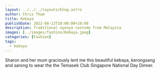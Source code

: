 ```yaml
---
layout: ../../../layouts/blog.astro
author: Chris Tham
title: Kebaya
publishDate: 2022-08-13T10:00:00+10:00
description: Traditional nyonya costume from Malaysia
images: [../images/fashion/Kebaya.jpeg]
categories: [Fashion]
tags:
  - kebaya
---
```


Sharon and her mum graciously lent me this beautiful kebaya, kerongsang and
sarong to wear the the Temasek Club Singapore National Day Dinner.
